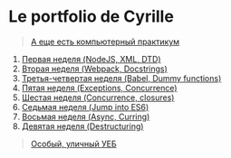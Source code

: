 # Le portfolio de Cyrille

> [А еще есть компьютерный практикум](https://computer-workshop.herokuapp.com/)

1. [Первая неделя (NodeJS, XML, DTD)](./web/w1/week1.html)
2. [Вторая неделя (Webpack, Docstrings)](./web/w2/week2.html)
3. [Третья-четвертая неделя (Babel, Dummy functions)](./web/w3..4/week3..4.html)
4. [Пятая неделя (Exceptions, Concurrence)](./web/w5/week5.html)
5. [Шестая неделя (Concurrence, closures)](./web/w6/week6.html)
6. [Седьмая неделя (Jump into ES6)](./web/w7/week7.html)
7. [Восьмая неделя (Async, Curring)](./web/w8/week8.html)
7. [Девятая неделя (Destructuring)](./web/w9/week9.html)


> [Особый, уличный УЕБ](https://github.com/cyrillelamal/RichInternetApplications)
